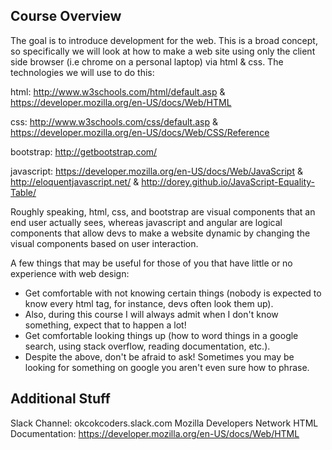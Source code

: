 ## Course Overview

The goal is to introduce development for the web. This is a broad concept, so
specifically we will look at how to make a web site using only the client side
browser (i.e chrome on a personal laptop) via html & css. The technologies we 
will use to do this:

html: http://www.w3schools.com/html/default.asp &
  https://developer.mozilla.org/en-US/docs/Web/HTML

css: http://www.w3schools.com/css/default.asp &
  https://developer.mozilla.org/en-US/docs/Web/CSS/Reference

bootstrap: http://getbootstrap.com/

javascript: https://developer.mozilla.org/en-US/docs/Web/JavaScript &
  http://eloquentjavascript.net/ &
  http://dorey.github.io/JavaScript-Equality-Table/

Roughly speaking, html, css, and bootstrap are visual components that an end
user actually sees, whereas javascript and angular are logical components that
allow devs to make a website dynamic by changing the visual components based on
user interaction.

A few things that may be useful for those of you that have little
or no experience with web design:

  - Get comfortable with not knowing certain things (nobody is expected to know
    every html tag, for instance, devs often look them up).
  - Also, during this course I will always admit when I don't know something,
       expect that to happen a lot!
  - Get comfortable looking things up (how to word things in a google search,
    using stack overflow, reading documentation, etc.).
  - Despite the above, don't be afraid to ask! Sometimes you may be looking for
    something on google you aren't even sure how to phrase.

## Additional Stuff

Slack Channel: okcokcoders.slack.com
Mozilla Developers Network HTML Documentation: https://developer.mozilla.org/en-US/docs/Web/HTML

<!-- An API we will use: http://data.worldbank.org/developers/api-overview?display= -->
<!--  -->
<!-- the terminal: http://linuxcommand.org/tlcl.php -->

<!-- lodash: https://lodash.com/ -->

<!-- ## OK Coders Syllabus -->
<!--  -->
<!-- <table> -->
<!-- 	<thead> -->
<!-- 		<tr> -->
<!-- 			<th>Week 1</th> -->
<!-- 			<th>First Hour</th> -->
<!-- 			<th>Second Hour</th> -->
<!-- 		</tr> -->
<!-- 	</thead> -->
<!-- 	<tbody> -->
<!-- 		<tr> -->
<!-- 			<td>1.1</td> -->
<!-- 			<td>HTML: Introduction</td> -->
<!-- 			<td>JavaScript: Introduction to Programming</td> -->
<!-- 		</tr> -->
<!-- 		<tr> -->
<!-- 			<td>1.2</td> -->
<!-- 			<td>HTML: Why do we need markup? Tables and Forms</td> -->
<!-- 			<td>JavaScript: Variables and Data; A prompting program</td> -->
<!-- 		</tr> -->
<!--  -->
<!-- 		<tr> -->
<!-- 			<th colspan="3" align="left">Week 2</th> -->
<!-- 		</tr> -->
<!-- 		<tr> -->
<!-- 			<td>2.1</td> -->
<!-- 			<td>CSS: Introduction</td> -->
<!-- 			<td>JavaScript: Control Flow</td> -->
<!-- 		</tr> -->
<!-- 		<tr> -->
<!-- 			<td>2.2</td> -->
<!-- 			<td>CSS: Advanced</td> -->
<!-- 			<td>JavaScript: Functions</td> -->
<!-- 		</tr> -->
<!--  -->
<!-- 		<tr> -->
<!-- 			<th colspan="3" align="left">Week 3</th> -->
<!-- 		</tr> -->
<!-- 		<tr> -->
<!-- 			<td>3.1</td> -->
<!-- 			<td>Twitter Bootstrap: Introduction</td> -->
<!-- 			<td>JavaScript: Review</td> -->
<!-- 		</tr> -->
<!-- 		<tr> -->
<!-- 			<td>3.2</td> -->
<!-- 			<td>Twitter Bootstrap: Advanced</td> -->
<!-- 			<td>JavaScript: Data Structures</td> -->
<!-- 		</tr> -->
<!-- 		<tr> -->
<!-- 			<th colspan="3" align="left">Week 4</th> -->
<!-- 		</tr> -->
<!-- 		<tr> -->
<!-- 			<td>4.1</td> -->
<!-- 			<td>Command Line</td> -->
<!-- 			<td>Javascript: Functional</td> -->
<!-- 		</tr> -->
<!-- 		<tr> -->
<!-- 			<td>4.2</td> -->
<!-- 			<td>Node</td> -->
<!-- 			<td>Javascript: Functional</td> -->
<!-- 		</tr> -->
<!-- 		<tr> -->
<!-- 			<th colspan="3" align="left">Week 5</th> -->
<!-- 		</tr> -->
<!-- 		<tr> -->
<!-- 			<td>5.1</td> -->
<!-- 			<td>Angular: Introduction</td> -->
<!-- 			<td>MVC: Model-View-Controller</td> -->
<!-- 		</tr> -->
<!-- 		<tr> -->
<!-- 			<td>5.2</td> -->
<!-- 			<td>Angular: Controllers</td> -->
<!-- 			<td>HTTP</td> -->
<!-- 		</tr> -->
<!-- 		<tr> -->
<!-- 			<th colspan="3" align="left">Week 6</th> -->
<!-- 		</tr> -->
<!-- 		<tr> -->
<!-- 			<td>6.1</td> -->
<!-- 			<td>Angular: Resources</td> -->
<!-- 			<td>SPA (Single Page Applications): Ajax</td> -->
<!-- 		</tr> -->
<!-- 		<tr> -->
<!-- 			<td>6.2</td> -->
<!-- 			<td>Routing</td> -->
<!-- 			<td>Angular: Route Configuration</td> -->
<!-- 		</tr> -->
<!-- 		<tr> -->
<!-- 			<th colspan="3" align="left">Week 7</th> -->
<!-- 		</tr> -->
<!-- 		<tr> -->
<!-- 			<td>7.1</td> -->
<!-- 			<td>Angular: Services</td> -->
<!-- 			<td>$q: Callback Chaining</td> -->
<!-- 		</tr> -->
<!-- 		<tr> -->
<!-- 			<td>7.2</td> -->
<!-- 			<td>Angular: Directives</td> -->
<!-- 		</tr> -->
<!-- 		<tr> -->
<!-- 			<th colspan="3" align="left">Week 8</th> -->
<!-- 		</tr> -->
<!-- 		<tr> -->
<!-- 			<td>8.1</td> -->
<!-- 			<td>Angular: Forms</td> -->
<!-- 			<td>Angular: Filters</td> -->
<!-- 		</tr> -->
<!-- 		<tr> -->
<!-- 			<td>8.2</td> -->
<!-- 			<td>The Full Thing</td> -->
<!-- 		</tr> -->
<!-- 	</tbody> -->
<!-- </table> -->
